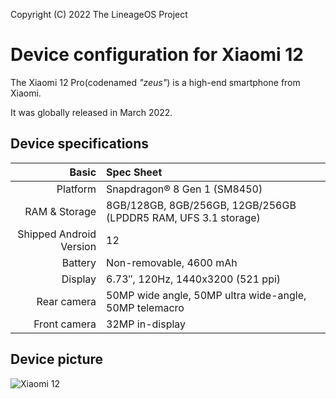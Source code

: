 Copyright (C) 2022 The LineageOS Project

Device configuration for Xiaomi 12
=========================================

The Xiaomi 12 Pro(codenamed _"zeus"_) is a high-end smartphone from Xiaomi.

It was globally released in March 2022.

## Device specifications

Basic   | Spec Sheet
-------:|:-------------------------
Platform | Snapdragon® 8 Gen 1 (SM8450)
RAM & Storage | 8GB/128GB, 8GB/256GB, 12GB/256GB (LPDDR5 RAM, UFS 3.1 storage)
Shipped Android Version | 12
Battery | Non-removable, 4600 mAh
Display | 6.73″, 120Hz, 1440x3200 (521 ppi)
Rear camera | 50MP wide angle, 50MP ultra wide-angle, 50MP telemacro
Front camera | 32MP in-display

## Device picture

![Xiaomi 12](https://i01.appmifile.com/v1/MI_18455B3E4DA706226CF7535A58E875F0267/pms_1646294068.83662193.png "Xiaomi 12 in blue")
